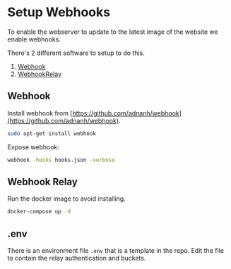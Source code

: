 # Setup Webhooks
To enable the webserver to update to the latest image of the website we enable webhooks.

There's 2 different software to setup to do this.
1. [Webhook](https://github.com/adnanh/webhook)
2. [WebhookRelay](https://webhookrelay.com/)

## Webhook
Install webhook from [https://github.com/adnanh/webhook](https://github.com/adnanh/webhook).

```bash
sudo apt-get install webhook
```

Expose webhook:

```bash
webhook -hooks hooks.json -verbose
```

## Webhook Relay
Run the docker image to avoid installing.

```bash
docker-compose up -d
```

## .env
There is an environment file `.env` that is a template in the repo. Edit the file to contain the relay authentication and buckets.